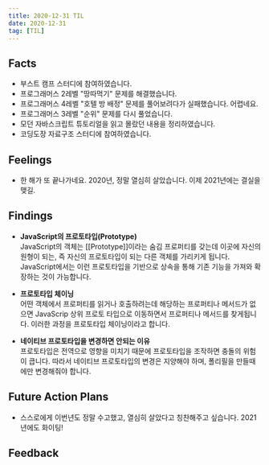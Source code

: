 ```yaml
---
title: 2020-12-31 TIL
date: 2020-12-31
tag: [TIL]
---
```


## Facts

- 부스트 캠프 스터디에 참여하였습니다.
- 프로그래머스 2레벨 "땅따먹기" 문제를 해결했습니다.
- 프로그래머스 4레벨 "호텔 방 배정" 문제를 풀어보려다가 실패했습니다. 어렵네요.
- 프로그래머스 3레벨 "순위" 문제를 다시 풀었습니다.
- 모던 자바스크립트 튜토리얼을 읽고 몰랐던 내용을 정리하였습니다.
- 코딩도장 자료구조 스터디에 참여하였습니다.

## Feelings

- 한 해가 또 끝나가네요. 2020년, 정말 열심히 살았습니다. 이제 2021년에는 결실을 맺길.

## Findings

- **JavaScript의 프로토타입(Prototype)**  
  JavaScript의 객체는 [[Prototype]]이라는 숨김 프로퍼티를 갖는데 이곳에 자신의 원형이 되는, 즉 자신의 프로토타입이 되는 다른 객체를 가리키게 됩니다. JavaScript에서는 이런 프로토타입을 기반으로 상속을 통해 기존 기능을 가져와 확장하는 것이 가능합니다.

- **프로토타입 체이닝**  
  어떤 객체에서 프로퍼티를 읽거나 호출하려는데 해당하는 프로퍼티나 메서드가 없으면 JavaScrip 상위  프로토 타입으로 이동하면서 프로퍼티나 메서드를 찾게됩니다. 이러한 과정을 프로토타입 체이닝이라고 합니다.

- **네이티브 프로토타입을 변경하면 안되는 이유**  
  프로토타입은 전역으로 영향을 미치기 때문에 프로토타입을 조작하면 충돌의 위험이 큽니다. 따라서 네이티브 프로토타입의 변경은 지양해야 하며, 폴리필을 만들때에만 변경해줘야 합니다.

## Future Action Plans

- 스스로에게 이번년도 정말 수고했고, 열심히 살았다고 칭찬해주고 싶습니다. 2021년에도 화이팅!

## Feedback
